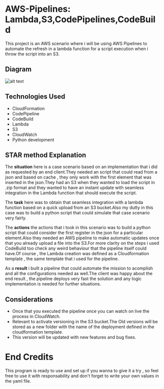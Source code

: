 # AWS-Pipelines: Lambda,S3,CodePipelines,CodeBuild


This project is an AWS scenario where i will be using AWS Pipelines to automate the refresh in a lambda function for a script execution when i throw the script into an S3.

## Diagram
![alt text](https://github.com/JaimeMLGT/AWS-Pipelines-Lambda-S3-SNS/blob/main/awspipeline.jpg)
## Technologies Used 
* CloudFormation
* CodePipeline
* CodeBuild
* Lambda
* S3
* CloudWatch
* Python development
 

## STAR method Explanation

The **situation** here is a case scenario based on an implementation that i did as requested by an end client.They needed an script that could read from a json and based on cache , they only work with the first element that was inserted in the json.They had an S3 when they wanted to load the script in .zip format and they wanted to have an instant update with seamless integration in the Lambda function that should execute the script.

The **task** here was to obtain that seamless integration with a lambda function based on a quick upload from an S3 bucket.Also my dutty in this case was to build a python script that could simulate that case scenario very fairly. 

The **actions** the actions that i took in this scenario was to build a python script that could consider the first register in the json for a particular element.Also they needed an AWS pipeline to make automatic updates once that you already upload a file into the S3.For more clarity on the steps i used CodeBuild too check any weird behaviour that the pipeline itself could have.Of course , the Lambda creation was defined as a Cloudformation template , the same template that i used for the pipeline.

As a **result**  i built a pipeline that could automate the mission to acomplish and all the configurations needed as well.The client was happy about the end result , the pipeline deploys very fast the solution and any logic implementation is needed for further situations.

## Considerations 
* Once that you executed the pipeline once you can watch on live the process in CloudWatch.
* Relevant to activate versioning in the S3 bucket.The Old versions will be stored as a new folder with the name of the deployment defined in the cloudformation template.
* This version will be updated with new features and bug fixes.


# End Credits
This program is ready to use and set up if you wanna to give it a try , so feel free to use it with responsability and don't forget to write your own values in the yaml file.
